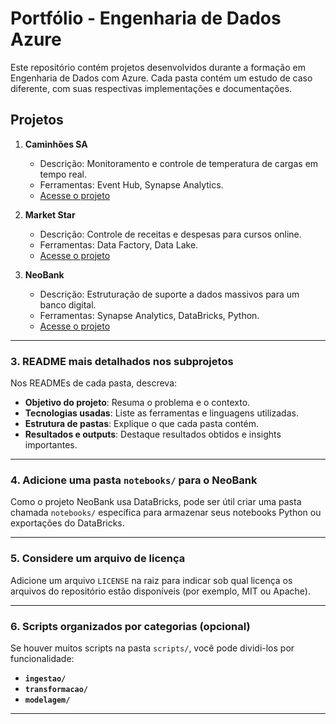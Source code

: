 # Portfólio - Engenharia de Dados Azure

Este repositório contém projetos desenvolvidos durante a formação em Engenharia de Dados com Azure. Cada pasta contém um estudo de caso diferente, com suas respectivas implementações e documentações.

## Projetos

1. **Caminhões SA**
   - Descrição: Monitoramento e controle de temperatura de cargas em tempo real.
   - Ferramentas: Event Hub, Synapse Analytics.
   - [Acesse o projeto](Caminhoes_SA/README.md)

2. **Market Star**
   - Descrição: Controle de receitas e despesas para cursos online.
   - Ferramentas: Data Factory, Data Lake.
   - [Acesse o projeto](Market_Star/README.md)

3. **NeoBank**
   - Descrição: Estruturação de suporte a dados massivos para um banco digital.
   - Ferramentas: Synapse Analytics, DataBricks, Python.
   - [Acesse o projeto](NeoBank/README.md)

---

### 3. **README mais detalhados nos subprojetos**
Nos READMEs de cada pasta, descreva:
- **Objetivo do projeto**: Resuma o problema e o contexto.
- **Tecnologias usadas**: Liste as ferramentas e linguagens utilizadas.
- **Estrutura de pastas**: Explique o que cada pasta contém.
- **Resultados e outputs**: Destaque resultados obtidos e insights importantes.

---

### 4. **Adicione uma pasta `notebooks/` para o NeoBank**
Como o projeto NeoBank usa DataBricks, pode ser útil criar uma pasta chamada `notebooks/` específica para armazenar seus notebooks Python ou exportações do DataBricks.

---

### 5. **Considere um arquivo de licença**
Adicione um arquivo `LICENSE` na raiz para indicar sob qual licença os arquivos do repositório estão disponíveis (por exemplo, MIT ou Apache).

---

### 6. **Scripts organizados por categorias (opcional)**
Se houver muitos scripts na pasta `scripts/`, você pode dividi-los por funcionalidade:
- **`ingestao/`**
- **`transformacao/`**
- **`modelagem/`**

---
